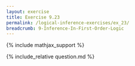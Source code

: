 ```yaml
---
layout: exercise
title: Exercise 9.23
permalink: /logical-inference-exercises/ex_23/
breadcrumb: 9-Inference-In-First-Order-Logic
---
```


{% include mathjax_support %}

<div><i class="arrow-up loader" data-chapter="logical-inference-exercises" data-exercise="ex_23" data-rating="0"></i></div>
{% include_relative question.md %}
